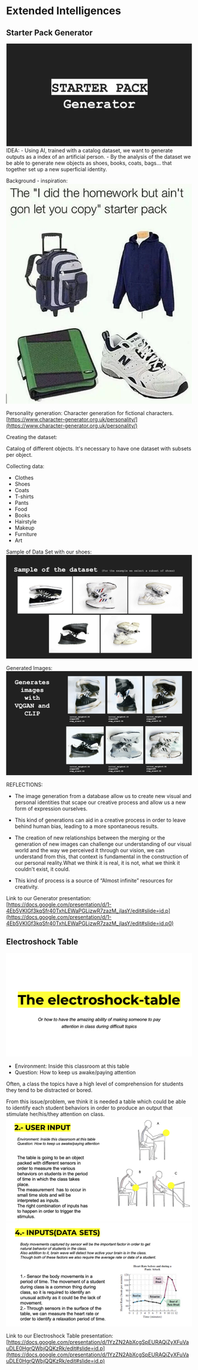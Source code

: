 
# Extended Intelligences

## Starter Pack Generator 
<img src= "../../../images/Starterpackgenerator.png" alt="Photo of Startes Pack Presentation">
IDEA:
- Using AI, trained with a catalog dataset, we want to generate outputs as a index of an artificial person.
- By the analysis of the dataset we be able to generate new objects as shoes, books, coats, bags… that together set up a new superficial identity.

Background - inspiration:
<img src= "../../../images/Starterpack.webp" alt="Photo of Starter Pack Presentation">

Personality generation: Character generation for fictional characters.
[https://www.character-generator.org.uk/personality/](https://www.character-generator.org.uk/personality/)

Creating the dataset:

Catalog of different objects. It's necessary to have one dataset with subsets per object.

Collecting data:

- Clothes 
- Shoes
- Coats
- T-shirts
- Pants
- Food
- Books
- Hairstyle
- Makeup
- Furniture
- Art

Sample of Data Set with our shoes:
<img src= "../../../images/sample.png" alt="Photo of our shoes">

Generated Images:
<img src= "../../../images/generatedimage.png" alt="Photo of our transformed shoes">

REFLECTIONS:

- The image generation from a database allow us to create new visual and personal identities that scape our creative process and allow us a new form of expression ourselves.

- This kind of generations can aid in a creative process in order to leave behind human bias, leading to a more spontaneous results.

- The creation of new relationships between the merging or the generation of new images can challenge our understanding of our visual world and the way we perceived it through our vision, we can understand from this, that context is fundamental in the construction of our personal reality.What we think it is real, it is not, what we think it couldn't exist, it could.

- This kind of process is a source of “Almost infinite” resources for creativity.  

Link to our Generator presentation:
[https://docs.google.com/presentation/d/1-4Eb5VKIGf3kqSfr40TxhLEWaPGLjzwR7zazM_jlasY/edit#slide=id.p](https://docs.google.com/presentation/d/1-4Eb5VKIGf3kqSfr40TxhLEWaPGLjzwR7zazM_jlasY/edit#slide=id.p0)

## Electroshock Table
<img src= "../../../images/electroshock.png" alt="Photo of our electroshock presentation">

- Environment: Inside this classroom at this table
- Question: How to keep us awake/paying attention

Often, a class the topics have a high level of comprehension for students they tend to be distracted or bored.

From this issue/problem, we think it is needed a table which could be able to identify each student behaviors in order to produce an output that stimulate her/his/they attention on class.
<img src= "../../../images/useroutput.png" alt="Photo of user output">
<img src= "../../../images/output.png" alt="Photo of output">

Link to our Electroshock Table presentation:
[https://docs.google.com/presentation/d/1YzZN2AbXcgSpEURAQjZyXFuVauDLE0HgrQWbjQQKzRk/edit#slide=id.p](https://docs.google.com/presentation/d/1YzZN2AbXcgSpEURAQjZyXFuVauDLE0HgrQWbjQQKzRk/edit#slide=id.p)
